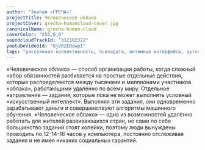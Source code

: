 ```yaml
---
author: "Экипаж «ГРЕЧА»"
projectTitle: Человеческое облако
projectCover: grecha-humancloud-cover.jpg
canonicalName: grecha-human-cloud
coverColor: "255,0,0"
soundcloudTrackId: "332102322"
youtubeVideoId: "8jV02E0owpI"
tags: "рассеянная коллективность, психодата, интимные интерфейсы, аутсорсинг, аффективный труд, добывающий капитализм, быстрое знание -ые -я, цифровой пролетариат, extensions, спекулятивный синтез, язык и зубы креативности, пвт, великий камень, отчуждение, повторение"
---
```


«Человеческое облако» — способ организации работы, когда сложный набор обязанностей разбивается на простые отдельные действия, которые распределяются между тысячами и миллионами участников «облака», работающими удалённо по всему миру. Отдельное направление — задания, которые пока не может выполнять условный «искусственный интеллект». Выполняя эти задания, они одновременно зарабатывают деньги и совершенствуют алгоритмы машинного обучения. «Человеческое облако» — одна из возможностей удалённо работать для жителей развивающихся стран, но сами по себе большинство заданий стоят копейки, поэтому люди вынуждены проводить по 12-14-16 часов у компьютера, постоянно отслеживая задания и не имея никаких социальных гарантий.
